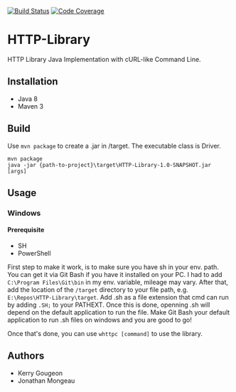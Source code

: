 [![Build Status](https://travis-ci.com/Kerry-G/HTTP-Library.svg?branch=master)](https://travis-ci.com/Kerry-G/HTTP-Library)
[![Code Coverage](https://codecov.io/github/Kerry-G/HTTP-Library/coverage.svg)](https://codecov.io/gh/Kerry-G/HTTP-Library)

# HTTP-Library
HTTP Library Java Implementation with cURL-like Command Line.

## Installation

* Java 8
* Maven 3

## Build

Use `mvn package` to create a .jar in /target. The executable class is Driver. 

```
mvn package
java -jar {path-to-project}\target\HTTP-Library-1.0-SNAPSHOT.jar [args]
```

## Usage

### Windows

#### Prerequisite

* SH
* PowerShell

First step to make it work, is to make sure you have sh in your env. path. You can get it via Git Bash if you have
it installed on your PC. I had to add `C:\Program Files\Git\bin` in my env. variable, mileage may vary. After that,
add the location of the `/target` directory to your file path, e.g. `E:\Repos\HTTP-Library\target`. Add .sh as a file 
extension that cmd can run by adding `.SH;` to your PATHEXT. Once this is done, openning .sh will depend on the default 
application to run the file. Make Git Bash your default application to run .sh files on windows and you are good to go! 

Once that's done, you can use `whttpc [command]` to use the library.

## Authors

* Kerry Gougeon
* Jonathan Mongeau
